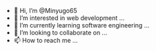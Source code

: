 - 👋 Hi, I’m @Minyugo65
- 👀 I’m interested in web development ...
- 🌱 I’m currently learning software engineering ...
- 💞️ I’m looking to collaborate on ...
- 📫 How to reach me ...

<!---
Minyugo65/Minyugo65 is a ✨ special ✨ repository because its `README.md` (this file) appears on your GitHub profile.
You can click the Preview link to take a look at your changes.
--->
